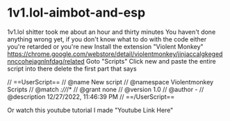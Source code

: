 # 1v1.lol-aimbot-and-esp
1v1.lol shitter took me about an hour  and thirty minutes
You haven't done anything wrong yet, if you don't know what to do with the code either you're retarded or you're new
Install the extension "Violent Monkey" https://chrome.google.com/webstore/detail/violentmonkey/jinjaccalgkegednnccohejagnlnfdag/related
Goto "Scripts" Click new and paste the entire script into there delete the first part that says


// ==UserScript==
// @name        New script 
// @namespace   Violentmonkey Scripts
// @match       *://*/*
// @grant       none
// @version     1.0
// @author      -
// @description 12/27/2022, 11:46:39 PM
// ==/UserScript==




Or watch this youtube tutorial I made "Youtube Link Here"
